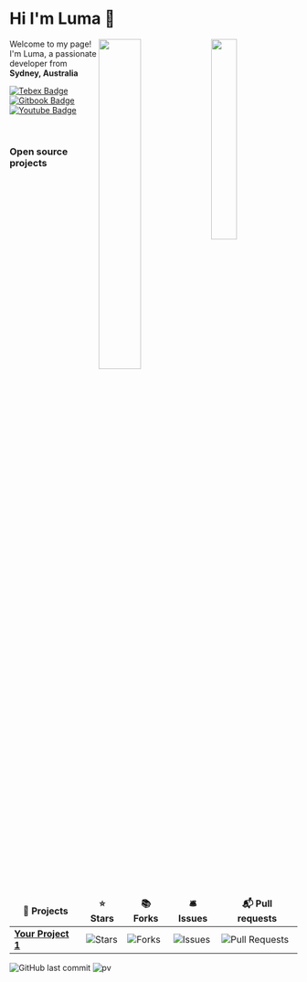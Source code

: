 # Hi I'm Luma 👋

<picture>
    <source media="(prefers-color-scheme: dark)" srcset="https://github-readme-stats.vercel.app/api/top-langs/?username=Luma-exe&layout=compact">
    <img align="right" width="30%" src="https://github-readme-stats.vercel.app/api/top-langs/?username=Luma-exe&layout=compact">
</picture>

<picture>
    <source media="(prefers-color-scheme: dark)" srcset="https://github-readme-stats.vercel.app/api?username=Luma-exe">
    <img align="right" width="38.5%" src="https://github-readme-stats.vercel.app/api?username=Luma-exe">
</picture>

<p>Welcome to my page! </br> I'm Luma, a passionate developer from <img src="https://upload.wikimedia.org/wikipedia/commons/thumb/b/b9/Flag_of_Australia.svg/1920px-Flag_of_Australia.svg.png" width="13"/> <b>Sydney, Australia</b>

[![Tebex Badge](https://img.shields.io/badge/-TebexStore-000000?style=flat&labelColor=DDDDDD&logo=HomeAssistantCommunityStore&link=https://lumas-resources.tebex.io/)](https://lumas-resources.tebex.io/)
[![Gitbook Badge](https://img.shields.io/badge/-luma.gitbook-000000?style=flat&labelColor=AAAAAA&logo=Gitbook&link=https://luma.gitbook.io/)](https://luma.gitbook.io/)
[![Youtube Badge](https://img.shields.io/badge/-@luma-000000?style=flat&labelColor=FF0000&logo=Youtube&link=https://www.youtube.com/@LumaAU)](https://www.youtube.com/@LumaAU)

<br>

<h3>Open source projects</h3>
<table>
  <thead align="center">
    <tr border: none;>
      <td><b>🎁 Projects</b></td>
      <td><b>⭐ Stars</b></td>
      <td><b>📚 Forks</b></td>
      <td><b>🛎 Issues</b></td>
      <td><b>📬 Pull requests</b></td>
    </tr>
  </thead>
  <tbody>
    <tr>
      <td><a href="https://github.com/Luma-exe/YourProject1"><b>Your Project 1</b></a></td>
      <td><img alt="Stars" src="https://img.shields.io/github/stars/Luma-exe/YourProject1?style=flat-square&labelColor=343b41"/></td>
      <td><img alt="Forks" src="https://img.shields.io/github/forks/Luma-exe/YourProject1?style=flat-square&labelColor=343b41"/></td>
      <td><img alt="Issues" src="https://img.shields.io/github/issues/Luma-exe/YourProject1?style=flat-square&labelColor=343b41"/></td>
      <td><img alt="Pull Requests" src="https://img.shields.io/github/issues-pr/Luma-exe/YourProject1?style=flat-square&labelColor=343b41"/></td>
    </tr>
    <!-- Add more rows for additional projects -->
  </tbody>
</table>

![GitHub last commit](https://img.shields.io/github/last-commit/Luma-exe/Luma-exe)
![pv](https://pageview.vercel.app/?github_user=Luma-exe)
